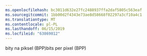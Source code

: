 ```yaml
---
ms.openlocfilehash: bc3011d632e27fc2488937ffa2daf5805c563eaf
ms.sourcegitcommit: 1bb00d2f4343e73ae8d58668f02297a3cf10a4c1
ms.translationtype: MT
ms.contentlocale: pl-PL
ms.lasthandoff: 06/15/2019
ms.locfileid: "63869812"
---
```

<span data-ttu-id="1a813-101">bity na piksel (BPP)</span><span class="sxs-lookup"><span data-stu-id="1a813-101">bits per pixel (BPP)</span></span>